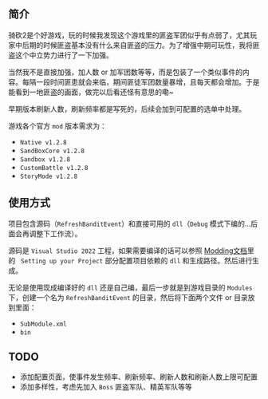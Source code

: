 ## 简介

骑砍2是个好游戏，玩的时候我发现这个游戏里的匪盗军团似乎有点弱了，尤其玩家中后期的时候匪盗基本没有什么来自匪盗的压力。为了增强中期可玩性，我将匪盗这个中立势力进行了一下加强。

当然我不是直接加强，加人数 or 加军团数等等，而是包装了一个类似事件的内容。每隔一段时间匪患就会来临，期间匪徒军团数量暴增，且每天都会增加。于是能看到一地匪盗的画面，做完以后看还怪有意思的嘞~

早期版本刷新人数，刷新频率都是写死的，后续会加到可配置的选单中处理。

游戏各个官方 `mod` 版本需求为：

- `Native v1.2.8`
- `SandBoxCore v1.2.8`
- `Sandbox v1.2.8`
- `CustomBattle v1.2.8`
- `StoryMode v1.2.8`



## 使用方式

项目包含源码（`RefreshBanditEvent`）和直接可用的 `dll`（`Debug` 模式下编的...后面会再调整下工作流）。

源码是 `Visual Studio 2022` 工程，如果需要编译的话可以参照 [Modding文档](https://docs.bannerlordmodding.com/_tutorials/basic-csharp-mod.html#preparation)里的 ` Setting up your Project` 部分配置项目依赖的 `dll` 和生成路径。然后进行生成。

无论是使用现成编译好的 `dll` 还是自己编，最后一步就是到游戏目录的 `Modules` 下，创建一个名为 `RefreshBanditEvent` 的目录，然后将下面两个文件 or 目录放到里面：

- `SubModule.xml`
- `bin`



## TODO

- 添加配置页面，使事件发生频率、刷新频率、刷新人数和刷新人数上限可配置
- 添加多样性，考虑先加入 `Boss` 匪盗军队、精英军队等等
